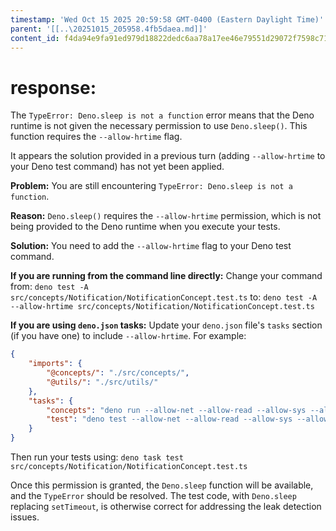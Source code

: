 ```yaml
---
timestamp: 'Wed Oct 15 2025 20:59:58 GMT-0400 (Eastern Daylight Time)'
parent: '[[..\20251015_205958.4fb5daea.md]]'
content_id: f4da94e9fa91ed979d18822dedc6aa78a17ee46e79551d29072f7598c71482ed
---
```


# response:

The `TypeError: Deno.sleep is not a function` error means that the Deno runtime is not given the necessary permission to use `Deno.sleep()`. This function requires the `--allow-hrtime` flag.

It appears the solution provided in a previous turn (adding `--allow-hrtime` to your Deno test command) has not yet been applied.

**Problem:** You are still encountering `TypeError: Deno.sleep is not a function`.

**Reason:** `Deno.sleep()` requires the `--allow-hrtime` permission, which is not being provided to the Deno runtime when you execute your tests.

**Solution:** You need to add the `--allow-hrtime` flag to your Deno test command.

**If you are running from the command line directly:**
Change your command from:
`deno test -A src/concepts/Notification/NotificationConcept.test.ts`
to:
`deno test -A --allow-hrtime src/concepts/Notification/NotificationConcept.test.ts`

**If you are using `deno.json` tasks:**
Update your `deno.json` file's `tasks` section (if you have one) to include `--allow-hrtime`. For example:

```json
{
    "imports": {
        "@concepts/": "./src/concepts/",
        "@utils/": "./src/utils/"
    },
    "tasks": {
        "concepts": "deno run --allow-net --allow-read --allow-sys --allow-env src/concept_server.ts --port 8000 --baseUrl /api",
        "test": "deno test --allow-net --allow-read --allow-sys --allow-env --allow-hrtime"
    }
}
```

Then run your tests using: `deno task test src/concepts/Notification/NotificationConcept.test.ts`

Once this permission is granted, the `Deno.sleep` function will be available, and the `TypeError` should be resolved. The test code, with `Deno.sleep` replacing `setTimeout`, is otherwise correct for addressing the leak detection issues.
